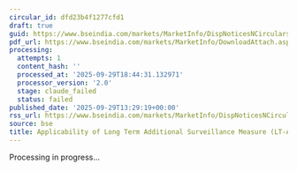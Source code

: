 ```yaml
---
circular_id: dfd23b4f1277cfd1
draft: true
guid: https://www.bseindia.com/markets/MarketInfo/DispNoticesNCirculars.aspx?Noticeid={05B0DF44-DB32-40AA-99C0-15E9A2CE8328}&noticeno=20250929-69&dt=09/29/2025&icount=69&totcount=87&flag=0
pdf_url: https://www.bseindia.com/markets/MarketInfo/DownloadAttach.aspx?id=20250929-69&attachedId=cecc68ff-7d2a-451a-afb4-970d0d498a11
processing:
  attempts: 1
  content_hash: ''
  processed_at: '2025-09-29T18:44:31.132971'
  processor_version: '2.0'
  stage: claude_failed
  status: failed
published_date: '2025-09-29T13:29:19+00:00'
rss_url: https://www.bseindia.com/markets/MarketInfo/DispNoticesNCirculars.aspx?Noticeid={05B0DF44-DB32-40AA-99C0-15E9A2CE8328}&noticeno=20250929-69&dt=09/29/2025&icount=69&totcount=87&flag=0
source: bse
title: Applicability of Long Term Additional Surveillance Measure (LT-ASM)
---
```


Processing in progress...